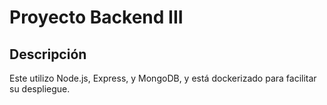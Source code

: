 # Proyecto Backend III

## Descripción

Este utilizo Node.js, Express, y MongoDB, y está dockerizado para facilitar su despliegue.

